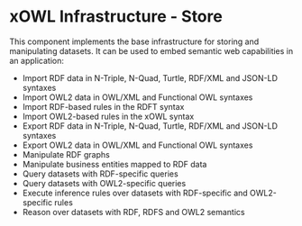 # xOWL Infrastructure - Store #

This component implements the base infrastructure for storing and manipulating datasets.
It can be used to embed semantic web capabilities in an application:

* Import RDF data in N-Triple, N-Quad, Turtle, RDF/XML and JSON-LD syntaxes
* Import OWL2 data in OWL/XML and Functional OWL syntaxes
* Import RDF-based rules in the RDFT syntax
* Import OWL2-based rules in the xOWL syntax
* Export RDF data in N-Triple, N-Quad, Turtle, RDF/XML and JSON-LD syntaxes
* Export OWL2 data in OWL/XML and Functional OWL syntaxes
* Manipulate RDF graphs
* Manipulate business entities mapped to RDF data
* Query datasets with RDF-specific queries
* Query datasets with OWL2-specific queries
* Execute inference rules over datasets with RDF-specific and OWL2-specific rules
* Reason over datasets with RDF, RDFS and OWL2 semantics

